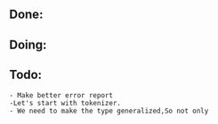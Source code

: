 ## Done:


## Doing:


## Todo:
    - Make better error report
    -Let's start with tokenizer.
    - We need to make the type generalized,So not only 
